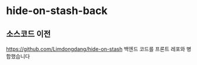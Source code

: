 # hide-on-stash-back


## 소스코드 이전
https://github.com/Limdongdang/hide-on-stash
백엔드 코드를 프론트 레포와 병합했습니다